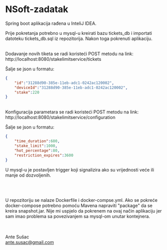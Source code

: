 # NSoft-zadatak

Spring boot aplikacija rađena u InteliJ IDEA. 

Prije pokretanja potrebno u mysql-u kreirati bazu tickets_db i importati datoteku tickets_db.sql iz repozitorija. Nakon toga pokrenuti aplikaciju.

<br/>
Dodavanje novih tiketa se radi koristeći POST metodu na link:
http://localhost:8080/stakelimitservice/tickets

Šalje se json u formatu:
```json
{
    "id":"31288d90-385e-11eb-adc1-0242ac120002",
    "deviceId":"31288d90-385e-11eb-adc1-0242ac120002",
    "stake":220
}
```

<br/>
Konfiguracija parametara se radi koristeći POST metodu na link:
http://localhost:8080/stakelimitservice/configuration

Šalje se json u formatu:
```json
{
    "time_duration":600,
    "stake_limit":1000,
    "hot_percentage":80,
    "restriction_expires":3600
}
```
U mysql-u je postavljen trigger koji signalizira ako su vrijednosti veće ili manje od dozvoljenih. 


<br/><br/>

U repozitoriju se nalaze Dockerfile i docker-compse.yml. Ako se pokreće docker-compose potrebno pomoću Mavena napraviti "package" da se kreira snapshot.jar.
Nije mi uspjelo da pokrenem na ovaj način aplikaciju jer sam imao problema sa povezivanjem sa mysql-om unutar kontejnera.

<br/><br/>
Ante Sušac<br/>
ante.susac@gmail.com
